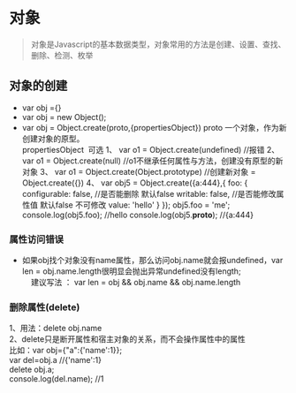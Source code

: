 对象
===
>对象是Javascript的基本数据类型，对象常用的方法是创建、设置、查找、删除、检测、枚举

## 对象的创建
 + var obj ={}
 + var obj = new Object();
 + var obj = Object.create(proto,{propertiesObject})
						proto 一个对象，作为新创建对象的原型。    
						propertiesObject  可选
					    1、 var o1 = Object.create(undefined) //报错
					    2、 var o1 = Object.create(null) //o1不继承任何属性与方法，创建没有原型的新对象
					    3、 var o1 = Object.create(Object.prototype) //创建新对象  =  Object.create({})
					    4、 var obj5 = Object.create({a:444},{
						foo: {
						    configurable: false,   //是否能删除   默认false
						    writable: false,  //是否能修改属性值   默认false 不可修改
						    value: 'hello'
						}
					    });
							obj5.foo = 'me';
							console.log(obj5.foo); //hello
							console.log(obj5.__proto__); //{a:444}

### 属性访问错误

+ 如果obj找个对象没有name属性，那么访问obj.name就会报undefined，var len = obj.name.length很明显会抛出异常undefined没有length;
                        建议写法 ： var len = obj && obj.name && obj.name.length
### 删除属性(delete)
1、用法：delete obj.name   <br/>
2、delete只是断开属性和宿主对象的关系，而不会操作属性中的属性<br/>
    比如：var obj={"a":{'name':1}};<br/>
    var del=obj.a   //{'name':1}<br/>
    delete obj.a;<br/>
    console.log(del.name);  //1<br/>
